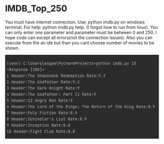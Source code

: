 # IMDB_Top_250

You must have internet connection.
Use: python imdb.py <number of top movies to show> on windows terminal.
For help: python imdb.py help. 
(I forgot how to run from linux).
You can only enter one parameter and parameter must be between 0 and 250.
I hope code can except all errors(not the connection issues).
Also you can execute from the an ide but than you cant choose number of movies to be shown.

![](sample.jpg)

